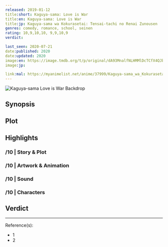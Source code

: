 ```yaml
---
released: 2019-01-12
title:short: Kaguya-sama: Love is War
title:en: Kaguya-sama: Love is War
title:jp: Kaguya-sama wa Kokurasetai: Tensai-tachi no Renai Zunousen
genres: comedy, romance, school, seinen
rating: 10,9,10,10, 9,9,10,9
verdict:

last_seen: 2020-07-21
date:published: 2020
date:updated: 2020
image:en: https://image.tmdb.org/t/p/original/dA93MnalfNLHMMlDcTCfX4QJb5Q.jpg
image:jp:

link:mal: https://myanimelist.net/anime/37999/Kaguya-sama_wa_Kokurasetai__Tensai-tachi_no_Renai_Zunousen
---
```


![Kaguya-sama Love is War Backdrop](https://image.tmdb.org/t/p/original/dJ8yrSokdTMnhKJw06MllSfCegb.jpg)

## Synopsis

## Plot

## Highlights

### /10 | Story & Plot

### /10 | Artwork & Animation

### /10 | Sound

### /10 | Characters

## Verdict

<!-- SPOILERS -->

<!-- CLOSING -->

---
Reference(s):

- 1
- 2
